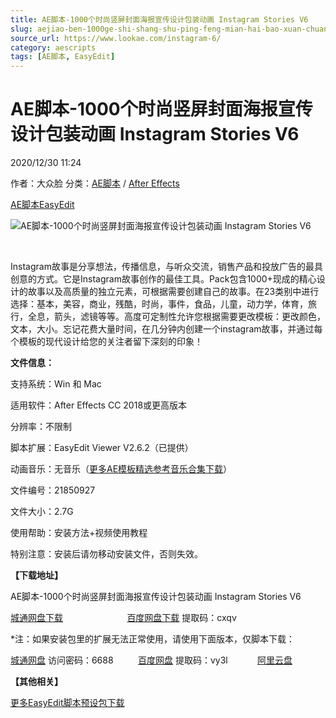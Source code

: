 ```yaml
---
title: AE脚本-1000个时尚竖屏封面海报宣传设计包装动画 Instagram Stories V6
slug: aejiao-ben-1000ge-shi-shang-shu-ping-feng-mian-hai-bao-xuan-chuan-she-ji-bao-zhuang-dong-hua-instagram-stories-v6
source_url: https://www.lookae.com/instagram-6/
category: aescripts
tags: [AE脚本, EasyEdit]
---
```

# AE脚本-1000个时尚竖屏封面海报宣传设计包装动画 Instagram Stories V6

2020/12/30 11:24

作者：大众脸
分类：[AE脚本](https://www.lookae.com/after-effects/aescripts/) / [After Effects](https://www.lookae.com/after-effects/)

[AE脚本](https://www.lookae.com/tag/ae%e8%84%9a%e6%9c%ac/)[EasyEdit](https://www.lookae.com/tag/easyedit/)

![AE脚本-1000个时尚竖屏封面海报宣传设计包装动画 Instagram Stories V6](https://www.lookae.com/wp-content/uploads/2020/12/Instagram-Stories.jpg "AE脚本-1000个时尚竖屏封面海报宣传设计包装动画 Instagram Stories V6-LookAE.com")

﻿

Instagram故事是分享想法，传播信息，与听众交流，销售产品和投放广告的最具创意的方式。它是Instagram故事创作的最佳工具。Pack包含1000+现成的精心设计的故事以及高质量的独立元素，可根据需要创建自己的故事。在23类别中进行选择：基本，美容，商业，残酷，时尚，事件，食品，儿童，动力学，体育，旅行，全息，箭头，滤镜等等。高度可定制性允许您根据需要更改模板：更改颜色，文本，大小。忘记花费大量时间，在几分钟内创建一个instagram故事，并通过每个模板的现代设计给您的关注者留下深刻的印象！

**文件信息：**

支持系统：Win 和 Mac

适用软件：After Effects CC 2018或更高版本

分辨率：不限制

脚本扩展：EasyEdit Viewer V2.6.2（已提供）

动画音乐：无音乐（[更多AE模板精选参考音乐合集下载](https://item.taobao.com/item.htm?spm=a1z10.1.w4004-2793089344.4.MUvxbV&id=37289930486)）

文件编号：21850927

文件大小：2.7G

使用帮助：安装方法+视频使用教程

特别注意：安装后请勿移动安装文件，否则失效。

**【下载地址】**

AE脚本-1000个时尚竖屏封面海报宣传设计包装动画 Instagram Stories V6

[城通网盘下载](https://089u.com/file/680462-477730998)                          [百度网盘下载](https://pan.baidu.com/s/1T5JcijpHUpo_N1fwDtHFjA) 提取码：cxqv

\*注：如果安装包里的扩展无法正常使用，请使用下面版本，仅脚本下载：

[城通网盘](https://url62.ctfile.com/f/680462-529993230-55f441) 访问密码：6688          [百度网盘](https://pan.baidu.com/s/1a-maZf7hMq3ugnaI_EBNkg) 提取码：vy3l            [阿里云盘](https://www.aliyundrive.com/s/HqfsE7WrFWq)

**【其他相关】**

[更多EasyEdit脚本预设包下载](https://www.lookae.com/tag/easyedit/)
